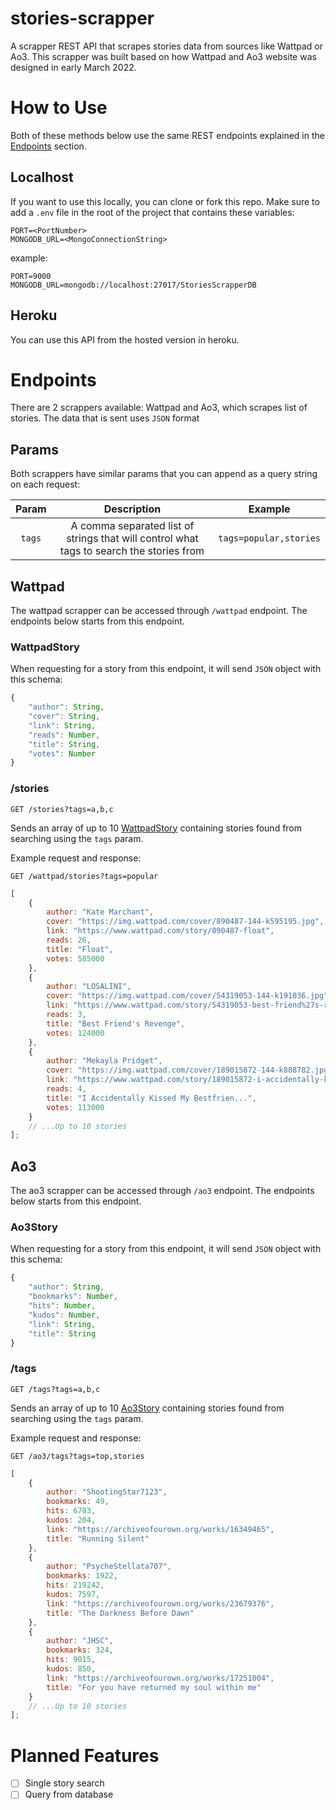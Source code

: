 # stories-scrapper

A scrapper REST API that scrapes stories data from sources like Wattpad or Ao3.
This scrapper was built based on how Wattpad and Ao3 website was
designed in early March 2022.

# How to Use

Both of these methods below use the same REST endpoints explained in the [Endpoints](#endpoints) section.

## Localhost

If you want to use this locally, you can clone or fork this repo. Make sure to add a `.env` file in the root of the project that contains these variables:

```env
PORT=<PortNumber>
MONGODB_URL=<MongoConnectionString>
```

example:

```env
PORT=9000
MONGODB_URL=mongodb://localhost:27017/StoriesScrapperDB
```

## Heroku

You can use this API from the hosted version in heroku.

# Endpoints

There are 2 scrappers available: Wattpad and Ao3, which scrapes list of stories.
The data that is sent uses `JSON` format

## Params

Both scrappers have similar params that you can append as a query string on each request:

| Param  |                                       Description                                        |        Example         |
| :----: | :--------------------------------------------------------------------------------------: | :--------------------: |
| `tags` | A comma separated list of strings that will control what tags to search the stories from | `tags=popular,stories` |

## Wattpad

The wattpad scrapper can be accessed through `/wattpad` endpoint. The endpoints
below starts from this endpoint.

### WattpadStory

When requesting for a story from this endpoint, it will send `JSON` object
with this schema:

```js
{
	"author": String,
	"cover": String,
	"link": String,
	"reads": Number,
	"title": String,
	"votes": Number
}
```

### /stories

```http
GET /stories?tags=a,b,c
```

Sends an array of up to 10 [WattpadStory](#wattpadstory) containing stories found from
searching using the `tags` param.

Example request and response:

```http
GET /wattpad/stories?tags=popular
```

```js
[
	{
		author: "Kate Marchant",
		cover: "https://img.wattpad.com/cover/890487-144-k595195.jpg",
		link: "https://www.wattpad.com/story/890487-float",
		reads: 26,
		title: "Float",
		votes: 585000
	},
	{
		author: "LOSALINI",
		cover: "https://img.wattpad.com/cover/54319053-144-k191036.jpg",
		link: "https://www.wattpad.com/story/54319053-best-friend%27s-revenge",
		reads: 3,
		title: "Best Friend's Revenge",
		votes: 124000
	},
	{
		author: "Mekayla Pridget",
		cover: "https://img.wattpad.com/cover/189015872-144-k888782.jpg",
		link: "https://www.wattpad.com/story/189015872-i-accidentally-kissed-my-bestfriends-brother",
		reads: 4,
		title: "I Accidentally Kissed My Bestfrien...",
		votes: 113000
	}
	// ...Up to 10 stories
];
```

## Ao3

The ao3 scrapper can be accessed through `/ao3` endpoint. The endpoints
below starts from this endpoint.

### Ao3Story

When requesting for a story from this endpoint, it will send `JSON` object
with this schema:

```js
{
	"author": String,
	"bookmarks": Number,
	"hits": Number,
	"kudos": Number,
	"link": String,
	"title": String
}
```

### /tags

```http
GET /tags?tags=a,b,c
```

Sends an array of up to 10 [Ao3Story](#ao3story) containing stories found from
searching using the `tags` param.

Example request and response:

```http
GET /ao3/tags?tags=top,stories
```

```js
[
	{
		author: "ShootingStar7123",
		bookmarks: 49,
		hits: 6783,
		kudos: 204,
		link: "https://archiveofourown.org/works/16349465",
		title: "Running Silent"
	},
	{
		author: "PsycheStellata707",
		bookmarks: 1922,
		hits: 219242,
		kudos: 7597,
		link: "https://archiveofourown.org/works/23679376",
		title: "The Darkness Before Dawn"
	},
	{
		author: "JHSC",
		bookmarks: 324,
		hits: 9015,
		kudos: 850,
		link: "https://archiveofourown.org/works/17251004",
		title: "For you have returned my soul within me"
	}
	// ...Up to 10 stories
];
```

# Planned Features

-   [ ] Single story search
-   [ ] Query from database
